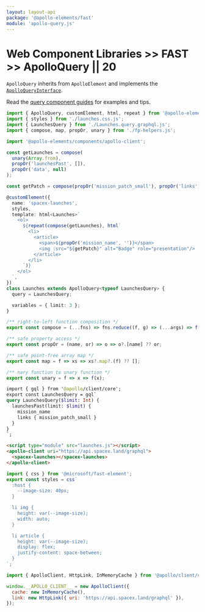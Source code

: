 ```yaml
---
layout: layout-api
package: '@apollo-elements/fast'
module: 'apollo-query.js'
---
```

# Web Component Libraries >> FAST >> ApolloQuery || 20

`ApolloQuery` inherits from `ApolloElement` and implements the [`ApolloQueryInterface`](/api/core/interfaces/query/).

Read the [query component guides](/guides/usage/queries/) for examples and tips.

```ts playground fast-query launches.ts
import { ApolloQuery, customElement, html, repeat } from '@apollo-elements/fast';
import { styles } from './launches.css.js';
import { LaunchesQuery } from './Launches.query.graphql.js';
import { compose, map, propOr, unary } from './fp-helpers.js';

import '@apollo-elements/components/apollo-client';

const getLaunches = compose(
  unary(Array.from),
  propOr('launchesPast', []),
  propOr('data', null)
);

const getPatch = compose(propOr('mission_patch_small'), propOr('links'));

@customElement({
  name: 'spacex-launches',
  styles,
  template: html<Launches>`
    <ol>
      ${repeat(compose(getLaunches), html`
        <li>
          <article>
            <span>${propOr('mission_name', '')}</span>
            <img :src="${getPatch}" alt="Badge" role="presentation"/>
          </article>
        </li>
      `)}
    </ol>
  `,
})
class Launches extends ApolloQuery<typeof LaunchesQuery> {
  query = LaunchesQuery;

  variables = { limit: 3 };
}
```

```js playground-file fast-query fp-helpers.js
/** right-to-left function composition */
export const compose = (...fns) => fns.reduce((f, g) => (...args) => f(g(...args)));

/** safe property access */
export const propOr = (name, or) => o => o?.[name] ?? or;

/** safe point-free array map */
export const map = f => xs => xs?.map?.(f) ?? [];

/** nary function to unary function */
export const unary = f => x => f(x);
```

```graphql playground-file fast-query Launches.query.graphql.js
import { gql } from '@apollo/client/core';
export const LaunchesQuery = gql`
query LaunchesQuery($limit: Int) {
  launchesPast(limit: $limit) {
    mission_name
    links { mission_patch_small }
  }
}
`;
```

```html playground-file fast-query index.html
<script type="module" src="launches.js"></script>
<apollo-client uri="https://api.spacex.land/graphql">
  <spacex-launches></spacex-launches>
</apollo-client>
```

```js playground-file fast-query launches.css.js
import { css } from '@microsoft/fast-element';
export const styles = css`
  :host {
    --image-size: 40px;
  }

  li img {
    height: var(--image-size);
    width: auto;
  }

  li article {
    height: var(--image-size);
    display: flex;
    justify-content: space-between;
  }
`;
```

```js playground-file fast-query client.js
import { ApolloClient, HttpLink, InMemoryCache } from '@apollo/client/core';

window.__APOLLO_CLIENT__ = new ApolloClient({
  cache: new InMemoryCache(),
  link: new HttpLink({ uri: 'https://api.spacex.land/graphql' }),
});
```
